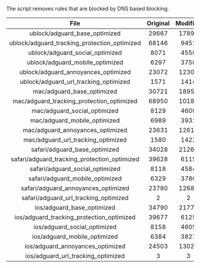 The script removes rules that are blocked by DNS based blocking.


| File | Original | Modified |
|:----:|:-----:|:-----:|
| ublock/adguard_base_optimized | 29667 | 17890 |
| ublock/adguard_tracking_protection_optimized | 68146 | 9451 |
| ublock/adguard_social_optimized | 8071 | 4550 |
| ublock/adguard_mobile_optimized | 6297 | 3750 |
| ublock/adguard_annoyances_optimized | 23072 | 12304 |
| ublock/adguard_url_tracking_optimized | 1571 | 1414 |
| mac/adguard_base_optimized | 30721 | 18954 |
| mac/adguard_tracking_protection_optimized | 68950 | 10186 |
| mac/adguard_social_optimized | 8129 | 4600 |
| mac/adguard_mobile_optimized | 6989 | 3931 |
| mac/adguard_annoyances_optimized | 23631 | 12615 |
| mac/adguard_url_tracking_optimized | 1580 | 1423 |
| safari/adguard_base_optimized | 34028 | 21262 |
| safari/adguard_tracking_protection_optimized | 39628 | 6115 |
| safari/adguard_social_optimized | 8118 | 4584 |
| safari/adguard_mobile_optimized | 6329 | 3786 |
| safari/adguard_annoyances_optimized | 23780 | 12683 |
| safari/adguard_url_tracking_optimized | 2 | 2 |
| ios/adguard_base_optimized | 34790 | 21775 |
| ios/adguard_tracking_protection_optimized | 39677 | 6125 |
| ios/adguard_social_optimized | 8158 | 4605 |
| ios/adguard_mobile_optimized | 6384 | 3827 |
| ios/adguard_annoyances_optimized | 24503 | 13022 |
| ios/adguard_url_tracking_optimized | 3 | 3 |